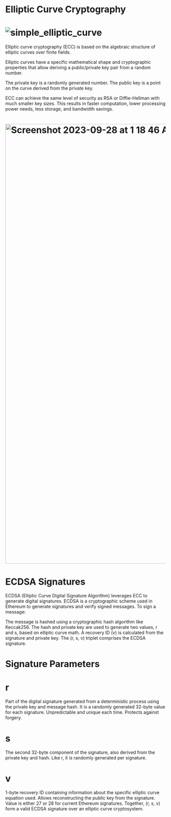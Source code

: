 # Elliptic Curve Cryptography
# ![simple_elliptic_curve](https://github.com/naman1110/ECDSA/assets/86222625/f21426d3-7074-4a78-9aed-e3c0eee22032)

Elliptic curve cryptography (ECC) is based on the algebraic structure of elliptic curves over finite fields.

Elliptic curves have a specific mathematical shape and cryptographic properties that allow deriving a public/private key pair from a random number.

The private key is a randomly generated number. The public key is a point on the curve derived from the private key.

ECC can achieve the same level of security as RSA or Diffie-Hellman with much smaller key sizes. This results in faster computation, lower processing power needs, less storage, and bandwidth savings.
# <img width="1380" alt="Screenshot 2023-09-28 at 1 18 46 AM" src="https://github.com/naman1110/ECDSA/assets/86222625/d3e77107-5a1d-43e8-8628-08225090a62d">

# ECDSA Signatures
ECDSA (Elliptic Curve Digital Signature Algorithm) leverages ECC to generate digital signatures.
ECDSA is a cryptographic scheme used in Ethereum to generate signatures and verify signed messages.
To sign a message:

The message is hashed using a cryptographic hash algorithm like Keccak256.
The hash and private key are used to generate two values, r and s, based on elliptic curve math.
A recovery ID (v) is calculated from the signature and private key.
The (r, s, v) triplet comprises the ECDSA signature.
# Signature Parameters
# r

Part of the digital signature generated from a deterministic process using the private key and message hash.
It is a randomly generated 32-byte value for each signature.
Unpredictable and unique each time. Protects against forgery.
# s

The second 32-byte component of the signature, also derived from the private key and hash.
Like r, it is randomly generated per signature.
# v

1-byte recovery ID containing information about the specific elliptic curve equation used.
Allows reconstructing the public key from the signature.
Value is either 27 or 28 for current Ethereum signatures.
Together, (r, s, v) form a valid ECDSA signature over an elliptic curve cryptosystem.
